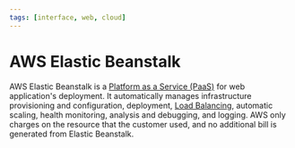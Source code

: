 ```yaml
---
tags: [interface, web, cloud]
---
```


# AWS Elastic Beanstalk

AWS Elastic Beanstalk is a [Platform as a Service (PaaS)](202310311815.md) for
web application's deployment. It automatically manages infrastructure
provisioning and configuration, deployment, [Load Balancing](202210242151.md),
automatic scaling, health monitoring, analysis and debugging, and logging. AWS
only charges on the resource that the customer used, and no additional bill is
generated from Elastic Beanstalk.
